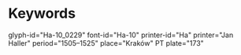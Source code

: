 # Keywords
glyph-id="Ha-10_0229"
font-id="Ha-10"
printer-id="Ha"
printer="Jan Haller"
period="1505–1525"
place="Kraków"
PT plate="173"
